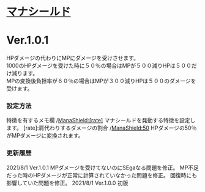 # [マナシールド](https://raw.githubusercontent.com/nuun888/MZ/master/NUUN_ManaShield.js)
# Ver.1.0.1

HPダメージの代わりにMPにダメージを受けさせます。  
1000のHPダメージを受けた時に５０％の場合はMPが５００減りHPは５００だけ減ります。  
MPの変換後負担率が６０％の場合はMPが３００減りHPは５００のダメージを受けます。  

### 設定方法
特徴を有するメモ欄
/<ManaShield:[rate]> マナシールドを発動する特徴を設定します。
[rate]:肩代わりするダメージの割合
/<ManaShield:50> HPダメージの50％がMPダメージに変換されます。

### 更新履歴
2021/8/1 Ver.1.0.1
MPダメージを受けてないのにSEgaなる問題を修正。
MP不足だった時のHPダメージが正常に計算されていなかった問題を修正。
回復時にも影響していた問題を修正。
2021/8/1 Ver.1.0.0
初版
